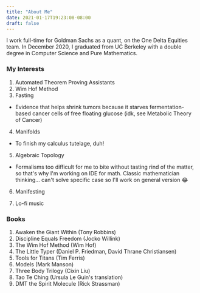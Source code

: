 ```yaml
---
title: "About Me"
date: 2021-01-17T19:23:08-08:00
draft: false
---
```


I work full-time for Goldman Sachs as a quant, on the One Delta Equities team. 
In December 2020, I graduated from UC Berkeley with a double degree in Computer Science and Pure Mathematics.


### My Interests
1. Automated Theorem Proving Assistants
2. Wim Hof Method
3. Fasting

- Evidence that helps shrink tumors because it starves fermentation-based cancer cells of free floating glucose (idk, see Metabolic Theory of Cancer)

4. Manifolds

- To finish my calculus tutelage, duh!

5. Algebraic Topology 

- Formalisms too difficult for me to bite without tasting rind of the matter, so that's why I'm working on IDE for math. Classic mathematician thinking... can't solve specific case so I'll work on general version 😂

6. Manifesting

7. Lo-fi music

### Books

1. Awaken the Giant Within (Tony Robbins)
2. Discipline Equals Freedom (Jocko Willink)
3. The Wim Hof Method (Wim Hof)
4. The Little Typer (Daniel P. Friedman, David Thrane Christiansen)
5. Tools for Titans (Tim Ferris)
6. Models (Mark Manson)
7. Three Body Trilogy (Cixin Liu)
8. Tao Te Ching (Ursula Le Guin's translation)
9. DMT the Spirit Molecule (Rick Strassman)

